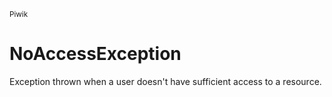 <small>Piwik</small>

NoAccessException
=================

Exception thrown when a user doesn't have sufficient access to a resource.
